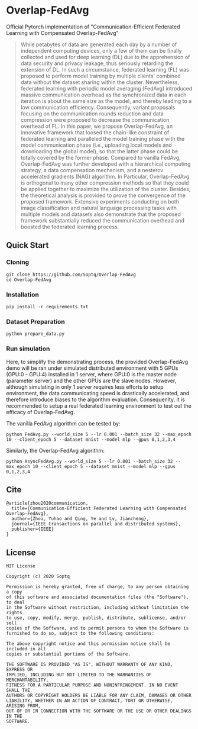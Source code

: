# Overlap-FedAvg
Official Pytorch implementation of "Communication-Efficient Federated Learning with Compensated Overlap-FedAvg"

> While petabytes of data are generated each day by a number of independent computing devices, only a few of them can be finally collected and used for deep learning (DL) due to the apprehension of data security and privacy leakage, thus seriously retarding the extension of DL. In such a circumstance, federated learning (FL) was proposed to perform model training by multiple clients' combined data without the dataset sharing within the cluster. Nevertheless, federated learning with periodic model averaging (FedAvg) introduced massive communication overhead as the synchronized data in each iteration is about the same size as the model, and thereby leading to a low communication efficiency. Consequently, variant proposals focusing on the communication rounds reduction and data compression were proposed to decrease the communication overhead of FL. In this paper, we propose Overlap-FedAvg, an innovative framework that loosed the chain-like constraint of federated learning and paralleled the model training phase with the model communication phase (i.e., uploading local models and downloading the global model), so that the latter phase could be totally covered by the former phase. Compared to vanilla FedAvg, Overlap-FedAvg was further developed with a hierarchical computing strategy, a data compensation mechanism, and a nesterov accelerated gradients (NAG) algorithm. In Particular, Overlap-FedAvg is orthogonal to many other compression methods so that they could be applied together to maximize the utilization of the cluster. Besides, the theoretical analysis is provided to prove the convergence of the proposed framework. Extensive experiments conducting on both image classification and natural language processing tasks with multiple models and datasets also demonstrate that the proposed framework substantially reduced the communication overhead and boosted the federated learning process.

## Quick Start

### Cloning

```
git clone https://github.com/Soptq/Overlap-FedAvg
cd Overlap-FedAvg
```

### Installation

```
pip install -r requirements.txt
```

### Dataset Preparation

```
python prepare_data.py
```

### Run simulation

Here, to simplify the demonstrating process, the provided Overlap-FedAvg demo will be ran under simulated distributed environment with 5 GPUs (GPU:0 - GPU:4) installed in 1 server, where GPU:0 is the master node (parameter server) and the other GPUs are the slave nodes. However, although simulating in only 1 server requires less efforts to setup environment, the data communicating speed is drastically accelerated, and therefore introduce biases to the algorithm evaluation. Consequenlty, it is recommended to setup a real federated learning environment to test out the efficacy of Overlap-FedAvg.

The vanilla FedAvg algorithm can be tested by:

```
python FedAvg.py --world_size 5 --lr 0.001 --batch_size 32 --max_epoch 10 --client_epoch 5 --dataset mnist --model mlp --gpus 0,1,2,3,4
```

Similarly, the Overlap-FedAvg algorithm:

```
python AsyncFedAvg.py --world_size 5 --lr 0.001 --batch_size 32 --max_epoch 10 --client_epoch 5 --dataset mnist --model mlp --gpus 0,1,2,3,4
```

## Cite

```
@article{zhou2020communication,
  title={Communication-Efficient Federated Learning with Compensated Overlap-FedAvg},
  author={Zhou, Yuhao and Qing, Ye and Lv, Jiancheng},
  journal={IEEE transactions on parallel and distributed systems},
  publisher={IEEE}
}
```

## License

```
MIT License

Copyright (c) 2020 Soptq

Permission is hereby granted, free of charge, to any person obtaining a copy
of this software and associated documentation files (the "Software"), to deal
in the Software without restriction, including without limitation the rights
to use, copy, modify, merge, publish, distribute, sublicense, and/or sell
copies of the Software, and to permit persons to whom the Software is
furnished to do so, subject to the following conditions:

The above copyright notice and this permission notice shall be included in all
copies or substantial portions of the Software.

THE SOFTWARE IS PROVIDED "AS IS", WITHOUT WARRANTY OF ANY KIND, EXPRESS OR
IMPLIED, INCLUDING BUT NOT LIMITED TO THE WARRANTIES OF MERCHANTABILITY,
FITNESS FOR A PARTICULAR PURPOSE AND NONINFRINGEMENT. IN NO EVENT SHALL THE
AUTHORS OR COPYRIGHT HOLDERS BE LIABLE FOR ANY CLAIM, DAMAGES OR OTHER
LIABILITY, WHETHER IN AN ACTION OF CONTRACT, TORT OR OTHERWISE, ARISING FROM,
OUT OF OR IN CONNECTION WITH THE SOFTWARE OR THE USE OR OTHER DEALINGS IN THE
SOFTWARE.
```

